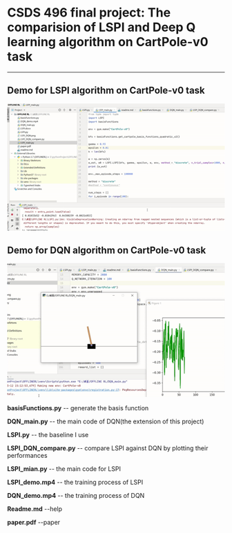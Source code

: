 # CSDS 496 final project: The comparision of LSPI and Deep Q learning algorithm on CartPole-v0 task

***
## Demo for LSPI algorithm on CartPole-v0 task
![](https://github.com/bbduo/LSPI-aglorithm-for-Cart-Pole-problem/blob/main/img/LSPI_demo.gif)
## Demo for DQN algorithm on CartPole-v0 task
![](https://github.com/bbduo/LSPI-aglorithm-for-Cart-Pole-problem/blob/main/img/DQN_demo.gif)

**basisFunctions.py**  -- generate the basis function

**DQN_main.py** -- the main code of DQN(the extension of this project)

**LSPI.py** -- the baseline I use

**LSPI_DQN_compare.py** -- compare LSPI against DQN by plotting their performances

**LSPI_mian.py** -- the main code for LSPI

**LSPI_demo.mp4** -- the training process of LSPI

**DQN_demo.mp4** -- the training process of DQN

**Readme.md** --help

**paper.pdf** --paper
